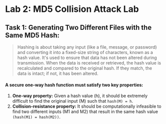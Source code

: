 # Lab 2: MD5 Collision Attack Lab

## Task 1: Generating Two Different Files with the Same MD5 Hash:
> Hashing is about taking any input (like a file, message, or password) and converting it into a fixed-size string of characters, known as a hash value. It's used to ensure that data has not been altered during transmission. When the data is received or retrieved, the hash value is recalculated and compared to the original hash. If they match, the data is intact; if not, it has been altered.

#### A secure one-way hash function must satisfy two key properties:
1. **One-way property:**
   Given a hash value (h), it should be extremely difficult to find the original input (M) such that `hash(M) = h`.
3. **Collision-resistance property:**
   It should be computationally infeasible to find two different inputs (M1 and M2) that result in the same hash value `(hash(M1) = hash(M2))`.


